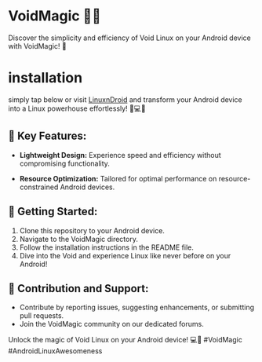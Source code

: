 # VoidMagic 🌌✨

Discover the simplicity and efficiency of Void Linux on your Android device with VoidMagic! 🚀
# installation
simply tap below or visit [LinuxnDroid](https://github.com/AryanVBW/LinuxDroid) and transform your Android device into a Linux powerhouse effortlessly! 🚀💻📱
## 🌟 Key Features:

- **Lightweight Design:** Experience speed and efficiency without compromising functionality.

- **Resource Optimization:** Tailored for optimal performance on resource-constrained Android devices.

## 🚀 Getting Started:

1. Clone this repository to your Android device.
2. Navigate to the VoidMagic directory.
3. Follow the installation instructions in the README file.
4. Dive into the Void and experience Linux like never before on your Android!

## 🤝 Contribution and Support:

- Contribute by reporting issues, suggesting enhancements, or submitting pull requests.
- Join the VoidMagic community on our dedicated forums.

Unlock the magic of Void Linux on your Android device! 💻📱 #VoidMagic #AndroidLinuxAwesomeness
